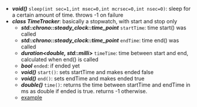 - ***void()*** `sleep(int sec=1,int msec=0,int mcrsec=0,int nsec=0)`: sleep for a certain amount of time. throws -1 on failure
- ***class TimeTracker***: basically a stopwatch, with start and stop only
  - ***std::chrono::steady_clock::time_point*** `startTime`: time start() was called
  - ***std::chrono::steady_clock::time_point*** `endTime`: time end() was called
  - ***duration\<double, std::milli\>*** `timeTime`: time between start and end, calculated when end() is called
  - ***bool*** `ended`: if ended yet
  - ***void()*** `start()`: sets startTime and makes ended false
  - ***void()*** `end()`: sets endTime and makes ended true
  - ***double()*** `time()`: returns the time between startTime and endTime in ms as double if ended is true. returns -1 otherwise.
  - [example](../examples/spamgame)